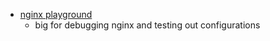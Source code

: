 - [nginx playground](https://jvns.ca/blog/2021/09/24/new-tool--an-nginx-playground/)
  - big for debugging nginx and testing out configurations